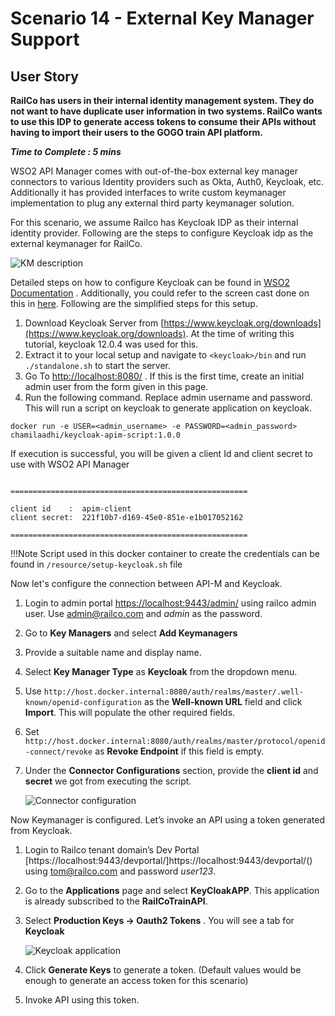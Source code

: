 # Scenario 14 - External Key Manager Support

## User Story

**RailCo has users in their internal identity management system. They do not want to have duplicate user information in two systems. RailCo wants to use this IDP to generate access tokens to consume their APIs without having to import their users to the GOGO train API platform.**

**_Time to Complete : 5 mins_**

WSO2 API Manager comes with out-of-the-box external key manager connectors to various Identity providers such as Okta, Auth0, Keycloak, etc. Additionally it has provided interfaces to write custom keymanager implementation to plug any external third party keymanager solution. 

For this scenario, we assume Railco has Keycloak IDP as their internal identity provider. Following are the steps to configure Keycloak idp as the external keymanager for RailCo.

![KM description]({{base_path}}/assets/img/tutorials/scenarios/km-desc.png)

Detailed steps on how to configure Keycloak can be found in [WSO2 Documentation](https://apim.docs.wso2.com/en/latest/administer/key-managers/configure-keycloak-connector/) . Additionally, you could refer to the screen cast done on this in [here](https://www.youtube.com/watch?v=xuZ6DPhXNX8). Following are the simplified steps for this setup.

1. Download Keycloak Server from [https://www.keycloak.org/downloads](https://www.keycloak.org/downloads). At the time of writing this tutorial, keycloak 12.0.4 was used for this.
2. Extract it to your local setup and navigate to `<keycloak>/bin` and run `./standalone.sh` to start the server.
3. Go To [http://localhost:8080/](http://localhost:8080/) . If this is the first time, create an initial admin user from the form given in this page.
4. Run the following command. Replace admin username and password. This will run a script on keycloak to generate application on keycloak.

```
docker run -e USER=<admin_username> -e PASSWORD=<admin_password> chamilaadhi/keycloak-apim-script:1.0.0
```

If execution is successful, you will be given a client Id and client secret to use with WSO2 API Manager

```

=====================================================

client id    :  apim-client
client secret:  221f10b7-d169-45e0-851e-e1b017052162

=====================================================

```

!!!Note
    Script used in this docker container to create the credentials can be found in `/resource/setup-keycloak.sh` file


Now let's configure the connection between API-M and Keycloak.

1. Login to admin portal [https://localhost:9443/admin/](https://localhost:9443/admin/) using railco admin user. Use admin@railco.com and _admin_ as the password.
2. Go to **Key Managers** and select **Add Keymanagers**
3. Provide a suitable name and display name.
4. Select **Key Manager Type** as **Keycloak** from the dropdown menu.
5. Use `http://host.docker.internal:8080/auth/realms/master/.well-known/openid-configuration` as the **Well-known URL** field and click **Import**. This will populate the other required fields.
6. Set `http://host.docker.internal:8080/auth/realms/master/protocol/openid-connect/revoke` as **Revoke Endpoint** if this field is empty.
7. Under the **Connector Configurations** section, provide the **client id** and **secret** we got from executing the script.

    ![Connector configuration]({{base_path}}/assets/img/tutorials/scenarios/connector-config.png)

Now Keymanager is configured. Let’s invoke an API using a token generated from Keycloak.

1. Login to Railco tenant domain’s Dev Portal [https://localhost:9443/devportal/]https://localhost:9443/devportal/() using tom@railco.com and password _user123_.
2. Go to the **Applications** page and select **KeyCloakAPP**. This application is already subscribed to the **RailCoTrainAPI**. 
3. Select **Production Keys → Oauth2 Tokens** . You will see a tab for **Keycloak**
    
    ![Keycloak application]({{base_path}}/assets/img/tutorials/scenarios/keycloak-app.png)

4. Click **Generate Keys** to generate a token. (Default values would be enough to generate an access token for this scenario)
5. Invoke API using this token. 



